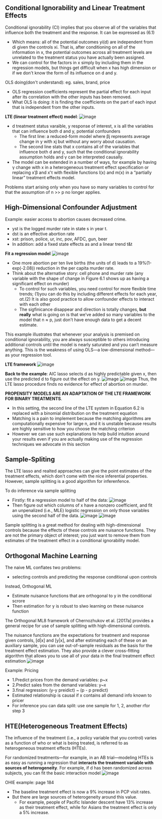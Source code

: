 ## Conditional Ignorability and Linear Treatment Effects

Conditional ignorability (CI) implies that you observe all of the variables that influence both the treatment and the response. It can be expressed as (6.1)
- Which means: all of the potential outcomes yi(d) are independent from di given the controls xi. That is, after conditioning on all of the information in x, the potential outcomes across all treatment levels are unrelated to the treatment status you have actually been assigned.
- We can control for the factors in x simply by including them in the regression models, but things get difficult when x has high dimension or if we don't know the form of its influence on d and y.

OLS doing(don't understand): eg. sales, brand, price 
- OLS regression coefficients represent the partial effect for each input after its correlation with the other inputs has been removed. 
- What OLS is doing: it is finding the coefficients on the part of each input that is independent from the other inputs.

**LTE (linear treatment effect) model**:
![image](/pic/LTE_model.png)
- d treatment status varaible, y response of interest, x is all the variables that can influence both d and y, potential confounders
  - The first line: a reduced-form model where βj represents average change in y with xj but without any worry about causation.
  - The second line stats that x contains all of the variables that influence both d and y, such that the conditional ignorability assumption holds and γ can be interpreted causally.
- The model can be extended in a number of ways, for example by having γ change with x in a heterogeneous treatment effect specification or replacing x′β and x′τ with flexible functions l(x) and m(x) in a “partially linear” treatment effects model.


Problems start arising only when you have so many variables to control for that the assumption of n >> p no longer applies.

## High-Dimensional Confounder Adjustment
Example: easier access to abortion causes decreased crime.

- yst is the logged murder rate in state s in year t.
- dst is an effective abortion rate
- xst: prison, police, ur, inc, pov, AFDC, gun, beer
- In addition: add a fixed state effects as and a linear trend t&t

**Fit a regression model**
![image](/pic/ORIG1.png)
- One more abortion per ten live births (the units of d) leads to a 19%(1-exp(-2.08)) reduction in the per capita murder rate.
- Think about the alternative story: cell phone and murder rate (any variable with the shape of change in Figure 6.1 shows up as having a significant effect on murder)
  - To control for such variables, you need control for more flexible time trends; (1)you can do this by including different effects for each year, αt.(2) It is also good practice to allow confounder effects to interact with each other
  - The sigfinicance disappear and direction is totally changes, **but really** what is going on is that we’ve added so many variables to the model that n ≈ p, just don’t have enough data to get a decent estimate.

This example illustrates that whenever your analysis is premised on conditional ignorability, you are always susceptible to others introducing additional controls until the model is nearly saturated and you can’t measure anything. This is the weakness of using OLS—a low-dimensional method—as your regression tool.

**LTE framework**
![image](/pic/LTE_lasso_regression.png)

**Back to the example**: AIC lasso selects d as highly predictable given x, then use the predicted d to figure out the effect on y.
![image](/pic/ps_1.png)
![image](/pic/ps_2.png)
Thus, the LTE lasso procedure finds no evidence for effect of abortion on murder.

**PROPENSITY MODELS ARE AN ADAPTATION OF THE LTE FRAMEWORK FOR BINARY TREATMENTS**.
- In this setting, the second line of the LTE system in Equation 6.2 is replaced with a binomial distribution on the treatment equation
- Matching is a pain to implement because the matching algorithms are computationally expensive for large n, and it is unstable because results are highly sensitive to how you choose the matching criterion
- However we can use such explanations to help build intuition around your results even if you are actually making use of the regression techniques we advocate in this section

## Sample-Spliting
The LTE lasso and realted approaches can give the point estimates of the treatment effects, which don't come with the nice inferential properties. However, sample splitting is a good algorithm for inferenfence.

To do inference via sample splitting
- Firstly: fit a regression model to half of the data:
![image](/pic/sample_splitting1.png)
- Then figure out which columns of x have a nonzero coefficient, and fit an unpenalized (i.e., MLE) logistic regression on only those variables using the second half of the data.
![image](/pic/sample_splitting2.png)
![image](/pic/sample_splitting3.png)

Sample splitting is a great method for dealing with high-dimensional controls because the effects of these controls are nuisance functions. They are not the primary object of interest; you just want to remove them from estimates of the treatment effect in a conditional ignorability model.


## Orthogonal Machine Learning
The naive ML conflates two problems:
- selecting controls and predicting the response conditional upon controls

Instead, Orthogonal ML
- Estimate nuisance functions that are orthogonal to y in the conditional scrore
- Then estimation for y is robust to slwo learning on these nuisance function

The Orthogonal ML8 framework of Chernozhukov et al. [2017a] provides a general recipe for use of sample splitting with high-dimensional controls.

The nuisance functions are the expectations for treatment and response given controls,  [d|x] and  [y|x], and after estimating each of these on an auxiliary sample, you can use out-of-sample residuals as the basis for the treatment effect estimation. They also provide a clever cross-fitting algorithm that allows you to use all of your data in the final treatment effect estimation
![image](/pic/orthogonal_ML_for_LTE.png)

Example: Pricing
- 1.Predict prices from the demand variables: p~x
- 2.Predict sales from the demand variables: y~x
- 3.final regression: (y-y preidict) ~ (p - p predict)
- Estimated relationship is causal if x contains all demand info known to pricer
- For inference you can data split: use one sample for 1, 2, another rfor step 3

## HTE(Heterogeneous Treatment Effects)
The influence of the treatment (i.e., a policy variable that you control) varies as a function of who or what is being treated, is referred to as heterogeneous treatment effects (HTEs).

For randomized treatments—for example, in an AB trial—modeling HTEs is as easy as running a regression that **interacts the treatment variable with sources of heterogeneity**. For example, if d has been randomized across subjects, you can fit the basic interaction model
![image](/pic/HTE.png)

OHIE example: page 184
- The baseline treatment effect is now a 9% increase in PCP visit rates. 
- But there are large sources of heterogeneity around this value. 
  - For example, people of Pacific Islander descent have 13% increase as their treatment effect, while for Asians the treatment effect is only a 5% increase.




